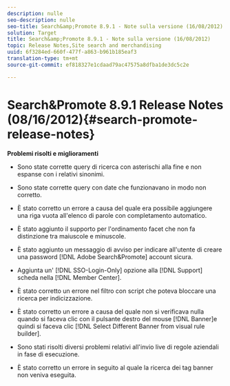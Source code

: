 ```yaml
---
description: nulle
seo-description: nulle
seo-title: Search&amp;Promote 8.9.1 - Note sulla versione (16/08/2012)
solution: Target
title: Search&amp;Promote 8.9.1 - Note sulla versione (16/08/2012)
topic: Release Notes,Site search and merchandising
uuid: 6f3284ed-660f-477f-a863-b961b185eaf3
translation-type: tm+mt
source-git-commit: ef818327e1cdaad79ac47575a8dfba1de3dc5c2e

---
```



# Search&amp;Promote 8.9.1 Release Notes (08/16/2012){#search-promote-release-notes}

**Problemi risolti e miglioramenti**

* Sono state corrette query di ricerca con asterischi alla fine e non espanse con i relativi sinonimi.
* Sono state corrette query con date che funzionavano in modo non corretto.
* È stato corretto un errore a causa del quale era possibile aggiungere una riga vuota all&#39;elenco di parole con completamento automatico.
* È stato aggiunto il supporto per l&#39;ordinamento facet che non fa distinzione tra maiuscole e minuscole.
* È stato aggiunto un messaggio di avviso per indicare all&#39;utente di creare una password [!DNL Adobe Search&Promote] account sicura.
* Aggiunta un&#39; [!DNL SSO-Login-Only] opzione alla [!DNL Support] scheda nella [!DNL Member Center].

* È stato corretto un errore nel filtro con script che poteva bloccare una ricerca per indicizzazione.
* È stato corretto un errore a causa del quale non si verificava nulla quando si faceva clic con il pulsante destro del mouse [!DNL Banner]e quindi si faceva clic [!DNL Select Different Banner from visual rule builder].

* Sono stati risolti diversi problemi relativi all&#39;invio live di regole aziendali in fase di esecuzione.
* È stato corretto un errore in seguito al quale la ricerca dei tag banner non veniva eseguita.

